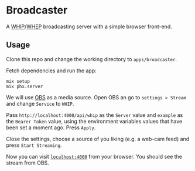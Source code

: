 # Broadcaster

A [WHIP](https://datatracker.ietf.org/doc/html/draft-ietf-wish-whip-13)/[WHEP](https://datatracker.ietf.org/doc/html/draft-ietf-wish-whep-01) broadcasting server with a simple browser front-end.

## Usage

Clone this repo and change the working directory to `apps/broadcaster`.

Fetch dependencies and run the app:

```shell
mix setup
mix phx.server
```

We will use [OBS](https://github.com/obsproject/obs-studio) as a media source.
Open OBS an go to `settings > Stream` and change `Service` to `WHIP`.

Pass `http://localhost:4000/api/whip` as the `Server` value and `example` as the `Bearer Token` value, using the environment
variables values that have been set a moment ago. Press `Apply`.

Close the settings, choose a source of you liking (e.g. a web-cam feed) and press `Start Streaming`.

Now you can visit [`localhost:4000`](http://localhost:4000) from your browser. You should see the stream from OBS.
